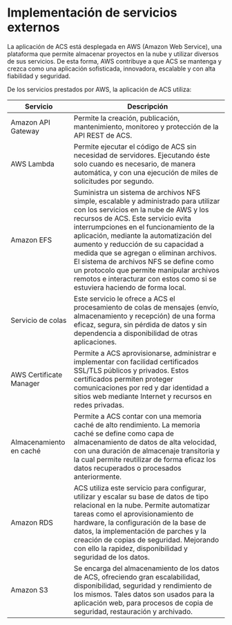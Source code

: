 # Implementación de servicios externos

La aplicación de ACS está desplegada en AWS (Amazon Web Service), una plataforma que permite almacenar proyectos en la nube y utilizar diversos de sus servicios. De esta forma, AWS contribuye a que ACS se mantenga y crezca como una aplicación sofisticada, innovadora, escalable y con alta fiabilidad y seguridad.

De los servicios prestados por AWS, la aplicación de ACS utiliza:


Servicio                 | Descripción                                                                                 |
-------------------------|---------------------------------------------------------------------------------------------|
 Amazon API Gateway      | Permite la creación, publicación, mantenimiento, monitoreo y protección de la API REST de ACS.                                                                                                                   |
 AWS Lambda              | Permite ejecutar el código de ACS sin necesidad de servidores. Ejecutando éste solo cuando es necesario, de manera automática, y con una ejecución de miles de solicitudes por segundo.                           |
 Amazon EFS              | Suministra un sistema de archivos NFS simple, escalable y administrado para utilizar con los servicios en la nube de AWS y los recursos de ACS. Este servicio evita interrumpciones en el funcionamiento de la aplicación, mediante la automatización del aumento y reducción de su capacidad a medida que se agregan o eliminan archivos. El sistema de archivos NFS se define como un protocolo que permite manipular archivos remotos e interacturar con estos como si se estuviera haciendo de forma local.                                                                |
  Servicio de colas      | Este servicio le ofrece a ACS el procesamiento de colas de mensajes (envío, almacenamiento y recepción) de una forma eficaz, segura, sin pérdida de datos y sin dependencia a disponibilidad de otras aplicaciones. |
AWS Certificate Manager  | Permite a ACS aprovisionarse, administrar e implementar con facilidad certificados SSL/TLS públicos y privados. Estos certificados permiten proteger comunicaciones por red y dar identidad a sitios web mediante Internet y recursos en redes privadas.                                                                                 |
Almacenamiento en caché  | Permite a ACS contar con una memoria caché de alto rendimiento. La memoria caché se define como capa de almacenamiento de datos de alta velocidad, con una duración de almacenaje transitoria y la cual permite reutilizar de forma eficaz los datos recuperados o procesados anteriormente.                                           |
Amazon RDS               | ACS utiliza este servicio para configurar, utilizar y escalar su base de datos de tipo relacional en la nube. Permite automatizar tareas como el aprovisionamiento de hardware, la configuración de la base de datos, la implementación de parches y la creación de copias de seguridad. Mejorando con ello la rapidez, disponibilidad y seguridad de los datos.                                                                                              |
Amazon S3                | Se encarga del almacenamiento de los datos de ACS, ofreciendo gran escalabilidad, disponibilidad, seguridad y rendimiento de los mismos. Tales datos son usados para la aplicación web, para procesos de copia de seguridad, restauración y archivado.                                                                          |

